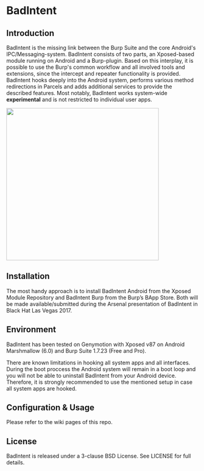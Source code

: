 # BadIntent

## Introduction
BadIntent is the missing link between the Burp Suite and the core Android's IPC/Messaging-system.  BadIntent consists of two parts, an Xposed-based module running on Android and a Burp-plugin. Based on this interplay, it is possible to use the Burp's common workflow and all involved tools and extensions, since the intercept and repeater functionality is provided. BadIntent hooks deeply into the Android system, performs various method redirections in Parcels and adds additional services to provide the described features. Most notably, BadIntent works system-wide **experimental** and is not restricted to individual user apps.

<img src="https://github.com/mateuszk87/BadIntent/blob/master/doc/img/main.png" width="400" />

## Installation
The most handy approach is to install BadIntent Android from the Xposed Module Repository and BadIntent Burp from the Burp’s BApp Store. Both will be made available/submitted during the Arsenal presentation of BadIntent in Black Hat Las Vegas 2017. 

## Environment
BadIntent has been tested on Genymotion with Xposed v87 on Android Marshmallow (6.0) and Burp Suite 1.7.23 (Free and Pro).

There are known limitations in hooking all system apps and all interfaces. During the boot proccess the Android system will remain in a boot loop and you will not be able to uninstall BadIntent from your Android device. Therefore, it is strongly recommended to use the mentioned setup in case all system apps are hooked. 

## Configuration & Usage
Please refer to the wiki pages of this repo.

## License
BadIntent is released under a 3-clause BSD License. See LICENSE for full details.



